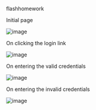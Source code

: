 flashhomework

Initial page 

![image](https://user-images.githubusercontent.com/90530329/145141760-843786a0-0e4f-4c28-95a9-2663e706d1f6.png)

On clicking the login link

![image](https://user-images.githubusercontent.com/90530329/145141779-597dc183-4ad9-429a-9263-7d08991be2c4.png)

On entering the valid credentials 

![image](https://user-images.githubusercontent.com/90530329/145141832-0b55c782-fa32-412d-9cd3-6da9446bd68b.png)

On entering the invalid credentials 

![image](https://user-images.githubusercontent.com/90530329/145141893-472dea99-464c-4239-93e9-6c4783a495af.png)



